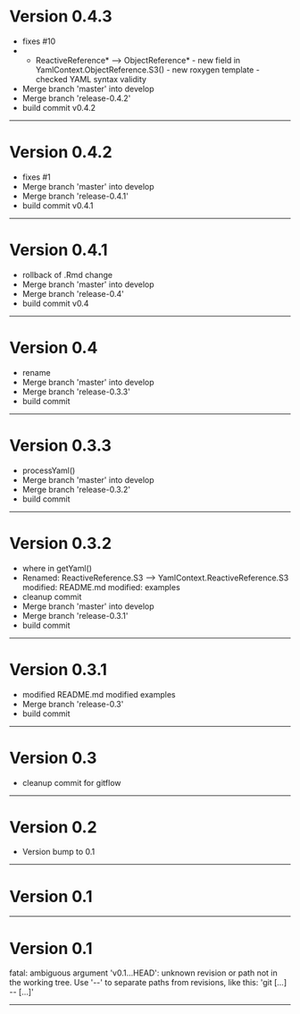 # Version 0.4.3
 - fixes #10
 - - ReactiveReference* --> ObjectReference* - new field in YamlContext.ObjectReference.S3() - new roxygen template - checked YAML syntax validity
 - Merge branch 'master' into develop
 - Merge branch 'release-0.4.2'
 - build commit v0.4.2

----------

# Version 0.4.2
 - fixes #1
 - Merge branch 'master' into develop
 - Merge branch 'release-0.4.1'
 - build commit v0.4.1

----------

# Version 0.4.1
 - rollback of .Rmd change
 - Merge branch 'master' into develop
 - Merge branch 'release-0.4'
 - build commit v0.4

----------

# Version 0.4
 - rename
 - Merge branch 'master' into develop
 - Merge branch 'release-0.3.3'
 - build commit

----------

# Version 0.3.3
 - processYaml()
 - Merge branch 'master' into develop
 - Merge branch 'release-0.3.2'
 - build commit

----------

# Version 0.3.2
 - where in getYaml()
 - Renamed: ReactiveReference.S3 --> YamlContext.ReactiveReference.S3 modified: README.md modified: examples
 - cleanup commit
 - Merge branch 'master' into develop
 - Merge branch 'release-0.3.1'
 - build commit

----------

# Version 0.3.1
 - modified README.md modified examples
 - Merge branch 'release-0.3'
 - build commit

----------

# Version 0.3
 - cleanup commit for gitflow

----------

# Version 0.2
 - Version bump to 0.1

----------

# Version 0.1

----------

# Version 0.1
fatal: ambiguous argument 'v0.1...HEAD': unknown revision or path not in the working tree.
Use '--' to separate paths from revisions, like this:
'git <command> [<revision>...] -- [<file>...]'

----------


